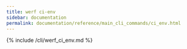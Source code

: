```yaml
---
title: werf ci-env
sidebar: documentation
permalink: documentation/reference/main_cli_commands/ci_env.html
---
```


{% include /cli/werf_ci_env.md %}
